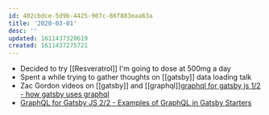 ```yaml
---
id: 402cbdce-5d9b-4425-907c-86f883eaa63a
title: '2020-03-01'
desc: ''
updated: 1611437320619
created: 1611437275721
---
```


- Decided to try [[Resveratrol]] I'm going to dose at 500mg a day
- Spent a while trying to gather thoughts on [[gatsby]] data loading
  talk
- Zac Gordon videos on [[gatsby]] and
  [[graphql]][graphql for gatsby js 1/2 - how gatsby uses graphql](https://www.youtube.com/watch?v=ZNFY8auhtcI)
- [GraphQL for Gatsby JS 2/2 - Examples of GraphQL in Gatsby Starters](https://www.youtube.com/watch?v=Rkyzum7WsLQ)
